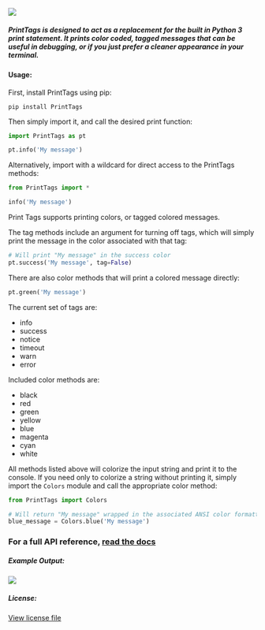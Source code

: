 ![](https://raw.githubusercontent.com/MichaelDylan77/PrintTags/master/logo.png)

##### PrintTags is designed to act as a replacement for the built in Python 3 print statement. It prints color coded, tagged messages that can be useful in debugging, or if you just prefer a cleaner appearance in your terminal.

#### Usage:

First, install PrintTags using pip:
```
pip install PrintTags
```

Then simply import it, and call the desired print function:
```python
import PrintTags as pt

pt.info('My message')
```
Alternatively, import with a wildcard for direct access to the PrintTags methods:
```python
from PrintTags import *

info('My message')
```

Print Tags supports printing colors, or tagged colored messages. 

The tag methods include an argument for turning off tags, which will 
simply print the message in the color associated with that tag:
```python
# Will print "My message" in the success color
pt.success('My message', tag=False)
```
There are also color methods that will print a colored message directly:
```python
pt.green('My message')
```

The current set of tags are:

* info
* success
* notice
* timeout
* warn
* error

Included color methods are:

* black
* red
* green
* yellow
* blue
* magenta
* cyan
* white

All methods listed above will colorize the input string and print it to the console. If you need only to colorize a string without printing it, simply import the `Colors` module and call the appropriate color method:

```python
from PrintTags import Colors

# Will return "My message" wrapped in the associated ANSI color formatting
blue_message = Colors.blue('My message')
```

### For a full API reference, [read the docs](https://printtags.readthedocs.io)

##### Example Output:

![](https://raw.githubusercontent.com/MichaelDylan77/PrintTags/master/example.png)


##### License:

[View license file](LICENSE.md)